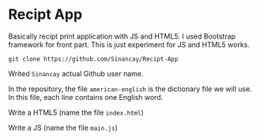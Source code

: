 # Recipt App

Basically recipt print application with JS and HTML5. I used Bootstrap framework for front part. This is just experiment for JS and HTML5 works.

```
git clone https://github.com/Sinancay/Recipt-App
```
Writed `Sinancay`  actual Github user name.

In the repository, the file `american-english` is the dictionary file we will use. In this file, each line contains one English word.

Write a HTML5 (name the file `index.html`) 

Write a JS (name the file `main.js`) 
